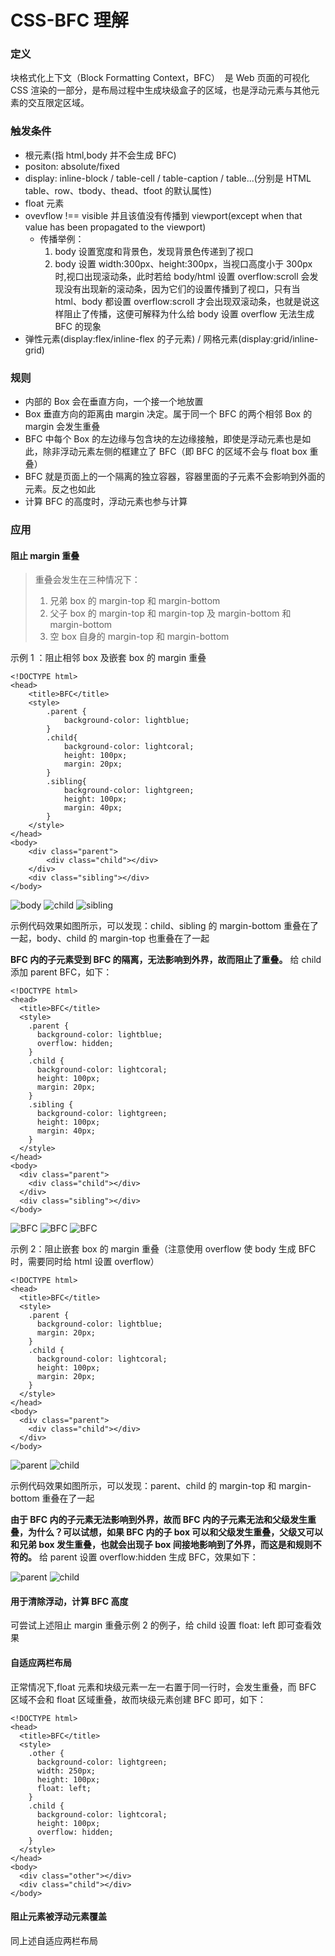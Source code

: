 # CSS-BFC 理解

### 定义

块格式化上下文（Block Formatting Context，BFC）  是 Web 页面的可视化 CSS 渲染的一部分，是布局过程中生成块级盒子的区域，也是浮动元素与其他元素的交互限定区域。

### 触发条件

- 根元素(指 html,body 并不会生成 BFC)
- positon: absolute/fixed
- display: inline-block / table-cell / table-caption / table...(分别是 HTML table、row、tbody、thead、tfoot 的默认属性)
- float 元素
- ovevflow !== visible 并且该值没有传播到 viewport(except when that value has been propagated to the viewport)
  - 传播举例：
    1. body 设置宽度和背景色，发现背景色传递到了视口
    2. body 设置 width:300px、height:300px，当视口高度小于 300px 时,视口出现滚动条，此时若给 body/html 设置 overflow:scroll 会发现没有出现新的滚动条，因为它们的设置传播到了视口，只有当 html、body 都设置 overflow:scroll 才会出现双滚动条，也就是说这样阻止了传播，这便可解释为什么给 body 设置 overflow 无法生成 BFC 的现象
- 弹性元素(display:flex/inline-flex 的子元素) / 网格元素(display:grid/inline-grid)

### 规则

- 内部的 Box 会在垂直方向，一个接一个地放置
- Box 垂直方向的距离由 margin 决定。属于同一个 BFC 的两个相邻 Box 的 margin 会发生重叠
- BFC 中每个 Box 的左边缘与包含块的左边缘接触，即使是浮动元素也是如此，除非浮动元素左侧的框建立了 BFC（即 BFC 的区域不会与 float box 重叠）
- BFC 就是页面上的一个隔离的独立容器，容器里面的子元素不会影响到外面的元素。反之也如此
- 计算 BFC 的高度时，浮动元素也参与计算

### 应用

#### 阻止 margin 重叠

> 重叠会发生在三种情况下：
>
> 1. 兄弟 box 的 margin-top 和 margin-bottom
> 2. 父子 box 的 margin-top 和 margin-top 及 margin-bottom 和 margin-bottom
> 3. 空 box 自身的 margin-top 和 margin-bottom

示例 1 ：阻止相邻 box 及嵌套 box 的 margin 重叠

```
<!DOCTYPE html>
<head>
    <title>BFC</title>
    <style>
        .parent {
            background-color: lightblue;
        }
        .child{
            background-color: lightcoral;
            height: 100px;
            margin: 20px;
        }
        .sibling{
            background-color: lightgreen;
            height: 100px;
            margin: 40px;
        }
    </style>
</head>
<body>
    <div class="parent">
        <div class="child"></div>
    </div>
    <div class="sibling"></div>
</body>
```

![body](../Images/BFC_1.png)
![child](../Images/BFC_2.png)
![sibling](../Images/BFC_3.png)

示例代码效果如图所示，可以发现：child、sibling 的 margin-bottom 重叠在了一起，body、child 的 margin-top 也重叠在了一起

**BFC 内的子元素受到 BFC 的隔离，无法影响到外界，故而阻止了重叠。** 给 child 添加 parent BFC，如下：

```
<!DOCTYPE html>
<head>
  <title>BFC</title>
  <style>
    .parent {
      background-color: lightblue;
      overflow: hidden;
    }
    .child {
      background-color: lightcoral;
      height: 100px;
      margin: 20px;
    }
    .sibling {
      background-color: lightgreen;
      height: 100px;
      margin: 40px;
    }
  </style>
</head>
<body>
  <div class="parent">
    <div class="child"></div>
  </div>
  <div class="sibling"></div>
</body>
```

![BFC](../Images/BFC_4.png)
![BFC](../Images/BFC_5.png)
![BFC](../Images/BFC_6.png)

示例 2：阻止嵌套 box 的 margin 重叠（注意使用 overflow 使 body 生成 BFC 时，需要同时给 html 设置 overflow）

```
<!DOCTYPE html>
<head>
  <title>BFC</title>
  <style>
    .parent {
      background-color: lightblue;
      margin: 20px;
    }
    .child {
      background-color: lightcoral;
      height: 100px;
      margin: 20px;
    }
  </style>
</head>
<body>
  <div class="parent">
    <div class="child"></div>
  </div>
</body>

```

![parent](../Images/BFC_7.png)
![child](../Images/BFC_8.png)

示例代码效果如图所示，可以发现：parent、child 的 margin-top 和 margin-bottom 重叠在了一起

**由于 BFC 内的子元素无法影响到外界，故而 BFC 内的子元素无法和父级发生重叠，为什么？可以试想，如果 BFC 内的子 box 可以和父级发生重叠，父级又可以和兄弟 box 发生重叠，也就会出现子 box 间接地影响到了外界，而这是和规则不符的。** 给 parent 设置 overflow:hidden 生成 BFC，效果如下：

![parent](../Images/BFC_9.png)
![child](../Images/BFC_10.png)

#### 用于清除浮动，计算 BFC 高度

可尝试上述阻止 margin 重叠示例 2 的例子，给 child 设置 float: left 即可查看效果

#### 自适应两栏布局

正常情况下,float 元素和块级元素一左一右置于同一行时，会发生重叠，而 BFC 区域不会和 float 区域重叠，故而块级元素创建 BFC 即可，如下：

```
<!DOCTYPE html>
<head>
  <title>BFC</title>
  <style>
    .other {
      background-color: lightgreen;
      width: 250px;
      height: 100px;
      float: left;
    }
    .child {
      background-color: lightcoral;
      height: 100px;
      overflow: hidden;
    }
  </style>
</head>
<body>
  <div class="other"></div>
  <div class="child"></div>
</body>

```

#### 阻止元素被浮动元素覆盖

同上述自适应两栏布局
